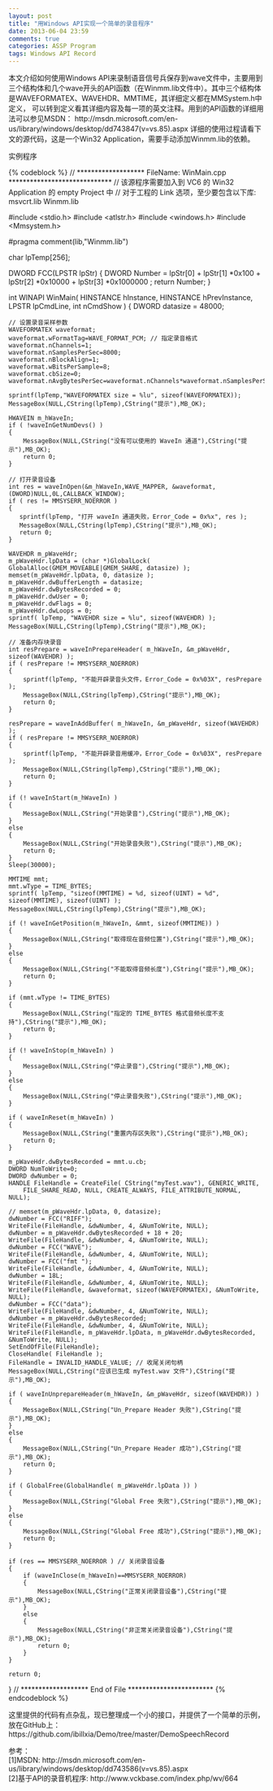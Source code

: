 ```yaml
---
layout: post
title: "用Windows API实现一个简单的录音程序"
date: 2013-06-04 23:59
comments: true
categories: ASSP Program
tags: Windows API Record
---
```

<p>本文介绍如何使用Windows API来录制语音信号兵保存到wave文件中，主要用到三个结构体和几个wave开头的API函数（在Winmm.lib文件中）。其中三个结构体是WAVEFORMATEX、WAVEHDR、MMTIME，其详细定义都在MMSystem.h中定义，
可以转到定义看其详细内容及每一项的英文注释。用到的API函数的详细用法可以参见MSDN： http://msdn.microsoft.com/en-us/library/windows/desktop/dd743847(v=vs.85).aspx
详细的使用过程请看下文的源代码，这是一个Win32 Application，需要手动添加Winmm.lib的依赖。</p>

<!--more-->

<p>实例程序</p>
{% codeblock %}
// ******************* FileName: WinMain.cpp *****************************
// 该源程序需要加入到 VC6 的 Win32 Application 的 empty Project 中
// 对于工程的 Link 选项，至少要包含以下库: msvcrt.lib Winmm.lib

#include <stdio.h>
#include <atlstr.h>
#include <windows.h>
#include <Mmsystem.h>

#pragma comment(lib,"Winmm.lib")

char lpTemp[256];

DWORD FCC(LPSTR lpStr)
{
	DWORD Number = lpStr[0] + lpStr[1] *0x100 + lpStr[2] *0x10000 + lpStr[3] *0x1000000 ;
	return Number;
}

int WINAPI WinMain( HINSTANCE hInstance, HINSTANCE hPrevInstance, LPSTR lpCmdLine, int nCmdShow )
{
	DWORD datasize = 48000;
	  
	// 设置录音采样参数
	WAVEFORMATEX waveformat;
	waveformat.wFormatTag=WAVE_FORMAT_PCM; // 指定录音格式
	waveformat.nChannels=1;
	waveformat.nSamplesPerSec=8000;
	waveformat.nBlockAlign=1;
	waveformat.wBitsPerSample=8;
	waveformat.cbSize=0;
	waveformat.nAvgBytesPerSec=waveformat.nChannels*waveformat.nSamplesPerSec*waveformat.wBitsPerSample/8;
	
	sprintf(lpTemp,"WAVEFORMATEX size = %lu", sizeof(WAVEFORMATEX));
	MessageBox(NULL,CString(lpTemp),CString("提示"),MB_OK);

	HWAVEIN m_hWaveIn;
	if ( !waveInGetNumDevs() )
	{
		MessageBox(NULL,CString("没有可以使用的 WaveIn 通道"),CString("提示"),MB_OK);
		return 0;
	}

	// 打开录音设备
	int res = waveInOpen(&m_hWaveIn,WAVE_MAPPER, &waveformat, (DWORD)NULL,0L,CALLBACK_WINDOW); 
	if ( res != MMSYSERR_NOERROR )
	{
	   sprintf(lpTemp, "打开 waveIn 通道失败，Error_Code = 0x%x", res );
	   MessageBox(NULL,CString(lpTemp),CString("提示"),MB_OK);
	   return 0;
	}
	
	WAVEHDR m_pWaveHdr;
	m_pWaveHdr.lpData = (char *)GlobalLock( GlobalAlloc(GMEM_MOVEABLE|GMEM_SHARE, datasize) );
	memset(m_pWaveHdr.lpData, 0, datasize );
	m_pWaveHdr.dwBufferLength = datasize;
	m_pWaveHdr.dwBytesRecorded = 0;
	m_pWaveHdr.dwUser = 0;
	m_pWaveHdr.dwFlags = 0;
	m_pWaveHdr.dwLoops = 0;
	sprintf( lpTemp, "WAVEHDR size = %lu", sizeof(WAVEHDR) );
	MessageBox(NULL,CString(lpTemp),CString("提示"),MB_OK);

	// 准备内存块录音
	int resPrepare = waveInPrepareHeader( m_hWaveIn, &m_pWaveHdr, sizeof(WAVEHDR) ); 
	if ( resPrepare != MMSYSERR_NOERROR) 
	{
		sprintf(lpTemp, "不能开辟录音头文件，Error_Code = 0x%03X", resPrepare );
		MessageBox(NULL,CString(lpTemp),CString("提示"),MB_OK);
		return 0;
	}

	resPrepare = waveInAddBuffer( m_hWaveIn, &m_pWaveHdr, sizeof(WAVEHDR) );
	if ( resPrepare != MMSYSERR_NOERROR) 
	{
		sprintf(lpTemp, "不能开辟录音用缓冲，Error_Code = 0x%03X", resPrepare );
		MessageBox(NULL,CString(lpTemp),CString("提示"),MB_OK);
		return 0;
	}
 
	if (! waveInStart(m_hWaveIn) ) 
	{
		MessageBox(NULL,CString("开始录音"),CString("提示"),MB_OK);
	}
	else 
	{
		MessageBox(NULL,CString("开始录音失败"),CString("提示"),MB_OK);
		return 0;
	}
	Sleep(30000);

	MMTIME mmt;
	mmt.wType = TIME_BYTES;
	sprintf( lpTemp, "sizeof(MMTIME) = %d, sizeof(UINT) = %d", sizeof(MMTIME), sizeof(UINT) );
	MessageBox(NULL,CString(lpTemp),CString("提示"),MB_OK);

	if (! waveInGetPosition(m_hWaveIn, &mmt, sizeof(MMTIME)) )
	{
		MessageBox(NULL,CString("取得现在音频位置"),CString("提示"),MB_OK);
	}
	else 
	{
		MessageBox(NULL,CString("不能取得音频长度"),CString("提示"),MB_OK);
		return 0;
	}

	if (mmt.wType != TIME_BYTES) 
	{
		MessageBox(NULL,CString("指定的 TIME_BYTES 格式音频长度不支持"),CString("提示"),MB_OK);
		return 0;
	}

	if (! waveInStop(m_hWaveIn) ) 
	{
		MessageBox(NULL,CString("停止录音"),CString("提示"),MB_OK);
	}
	else  
	{
		MessageBox(NULL,CString("停止录音失败"),CString("提示"),MB_OK);
	}
	
	if ( waveInReset(m_hWaveIn) ) 
	{
		MessageBox(NULL,CString("重置内存区失败"),CString("提示"),MB_OK);
		return 0;
	}

	m_pWaveHdr.dwBytesRecorded = mmt.u.cb;
	DWORD NumToWrite=0;
	DWORD dwNumber = 0;
	HANDLE FileHandle = CreateFile( CString("myTest.wav"), GENERIC_WRITE, 
		FILE_SHARE_READ, NULL, CREATE_ALWAYS, FILE_ATTRIBUTE_NORMAL, NULL);

	// memset(m_pWaveHdr.lpData, 0, datasize);
	dwNumber = FCC("RIFF");
	WriteFile(FileHandle, &dwNumber, 4, &NumToWrite, NULL);
	dwNumber = m_pWaveHdr.dwBytesRecorded + 18 + 20;
	WriteFile(FileHandle, &dwNumber, 4, &NumToWrite, NULL);
	dwNumber = FCC("WAVE");
	WriteFile(FileHandle, &dwNumber, 4, &NumToWrite, NULL);
	dwNumber = FCC("fmt ");
	WriteFile(FileHandle, &dwNumber, 4, &NumToWrite, NULL);
	dwNumber = 18L;
	WriteFile(FileHandle, &dwNumber, 4, &NumToWrite, NULL);
	WriteFile(FileHandle, &waveformat, sizeof(WAVEFORMATEX), &NumToWrite, NULL);
	dwNumber = FCC("data");
	WriteFile(FileHandle, &dwNumber, 4, &NumToWrite, NULL);
	dwNumber = m_pWaveHdr.dwBytesRecorded;
	WriteFile(FileHandle, &dwNumber, 4, &NumToWrite, NULL);
	WriteFile(FileHandle, m_pWaveHdr.lpData, m_pWaveHdr.dwBytesRecorded, &NumToWrite, NULL);
	SetEndOfFile(FileHandle);
	CloseHandle( FileHandle );  
	FileHandle = INVALID_HANDLE_VALUE; // 收尾关闭句柄
	MessageBox(NULL,CString("应该已生成 myTest.wav 文件"),CString("提示"),MB_OK);

	if ( waveInUnprepareHeader(m_hWaveIn, &m_pWaveHdr, sizeof(WAVEHDR)) ) 
	{
		MessageBox(NULL,CString("Un_Prepare Header 失败"),CString("提示"),MB_OK);
	}
	else 
	{
		MessageBox(NULL,CString("Un_Prepare Header 成功"),CString("提示"),MB_OK);
		return 0;
	}

	if ( GlobalFree(GlobalHandle( m_pWaveHdr.lpData )) ) 
	{
		MessageBox(NULL,CString("Global Free 失败"),CString("提示"),MB_OK);
	}
	else 
	{
		MessageBox(NULL,CString("Global Free 成功"),CString("提示"),MB_OK);
		return 0;
	}

	if (res == MMSYSERR_NOERROR ) // 关闭录音设备
	{
		if (waveInClose(m_hWaveIn)==MMSYSERR_NOERROR)
		{
			MessageBox(NULL,CString("正常关闭录音设备"),CString("提示"),MB_OK);
		}
		else
		{
			MessageBox(NULL,CString("非正常关闭录音设备"),CString("提示"),MB_OK);
			return 0;
		}
	}

	return 0;
}
// ******************* End of File ************************
{% endcodeblock %}

<p>这里提供的代码有点杂乱，现已整理成一个小的接口，并提供了一个简单的示例，放在GitHub上：https://github.com/ibillxia/Demo/tree/master/DemoSpeechRecord</p>

<p>参考：</br>
[1]MSDN: http://msdn.microsoft.com/en-us/library/windows/desktop/dd743586(v=vs.85).aspx</br>
[2]基于API的录音机程序: http://www.vckbase.com/index.php/wv/664
</p>
